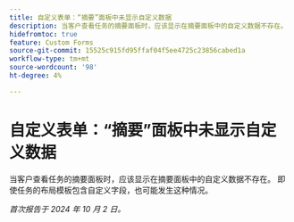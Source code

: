 ```yaml
---
title: 自定义表单：“摘要”面板中未显示自定义数据
description: 当客户查看任务的摘要面板时，应该显示在摘要面板中的自定义数据不存在。 即使任务的布局模板包含自定义字段，也可能发生这种情况。
hidefromtoc: true
feature: Custom Forms
source-git-commit: 15525c915fd95ffaf04f5ee4725c23856cabed1a
workflow-type: tm+mt
source-wordcount: '98'
ht-degree: 4%

---
```



# 自定义表单：“摘要”面板中未显示自定义数据

当客户查看任务的摘要面板时，应该显示在摘要面板中的自定义数据不存在。 即使任务的布局模板包含自定义字段，也可能发生这种情况。

_首次报告于 2024 年 10 月 2 日。_
